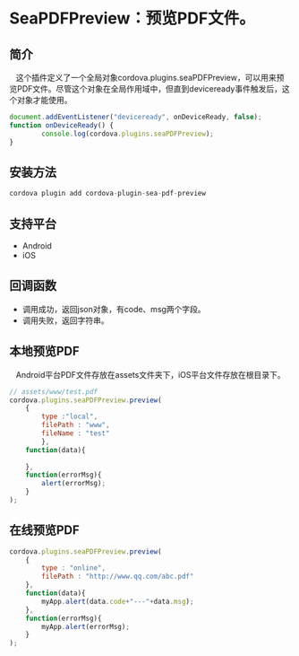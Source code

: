 # SeaPDFPreview：预览PDF文件。
## 简介
   这个插件定义了一个全局对象cordova.plugins.seaPDFPreview，可以用来预览PDF文件。尽管这个对象在全局作用域中，但直到deviceready事件触发后，这个对象才能使用。
```javascript
document.addEventListener("deviceready", onDeviceReady, false);
function onDeviceReady() {
    	console.log(cordova.plugins.seaPDFPreview);
}
```
## 安装方法
```javascript
cordova plugin add cordova-plugin-sea-pdf-preview
```
## 支持平台
* Android
* iOS

## 回调函数
* 调用成功，返回json对象，有code、msg两个字段。
* 调用失败，返回字符串。

## 本地预览PDF
   Android平台PDF文件存放在assets文件夹下，iOS平台文件存放在根目录下。
```javascript
// assets/www/test.pdf
cordova.plugins.seaPDFPreview.preview(
    {
        type :"local",
        filePath : "www",
        fileName : "test"
		},
    function(data){
        
    },
    function(errorMsg){
        alert(errorMsg);
    }
);
```
## 在线预览PDF
```javascript
cordova.plugins.seaPDFPreview.preview(
	{
		type : "online",
		filePath : "http://www.qq.com/abc.pdf"
	},
	function(data){
		myApp.alert(data.code+"---"+data.msg);
	},
	function(errorMsg){
		myApp.alert(errorMsg);
	}
);
```
